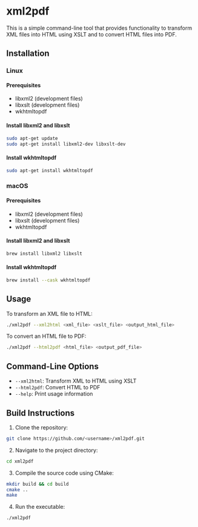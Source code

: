 # xml2pdf

This is a simple command-line tool that provides functionality to transform XML files into HTML using XSLT and to convert HTML files into PDF.

## Installation

### Linux

#### Prerequisites
- libxml2 (development files)
- libxslt (development files)
- wkhtmltopdf

#### Install libxml2 and libxslt
```sh
sudo apt-get update
sudo apt-get install libxml2-dev libxslt-dev
```

#### Install wkhtmltopdf
```sh
sudo apt-get install wkhtmltopdf
```

### macOS

#### Prerequisites
- libxml2 (development files)
- libxslt (development files)
- wkhtmltopdf

#### Install libxml2 and libxslt
```sh
brew install libxml2 libxslt
```

#### Install wkhtmltopdf
```sh
brew install --cask wkhtmltopdf
```

## Usage

To transform an XML file to HTML:
```sh
./xml2pdf --xml2html <xml_file> <xslt_file> <output_html_file>
```

To convert an HTML file to PDF:
```sh
./xml2pdf --html2pdf <html_file> <output_pdf_file>
```

## Command-Line Options

- `--xml2html`: Transform XML to HTML using XSLT
- `--html2pdf`: Convert HTML to PDF
- `--help`: Print usage information

## Build Instructions

1. Clone the repository:
```sh
git clone https://github.com/<username>/xml2pdf.git
```

2. Navigate to the project directory:
```sh
cd xml2pdf
```

3. Compile the source code using CMake:
```sh
mkdir build && cd build
cmake ..
make
```

4. Run the executable:
```sh
./xml2pdf
```

